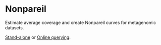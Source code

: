 Nonpareil
=========

Estimate average coverage and create Nonpareil curves for metagenomic datasets.

[Stand-alone](http://lmrodriguezr.github.com/nonpareil/) or [Online querying](http://enve-omics.gatech.edu/nonpareil/).



